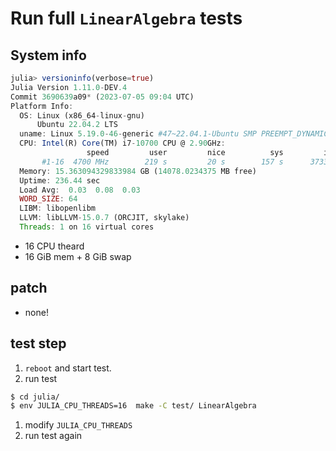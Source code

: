 # Run full `LinearAlgebra` tests

## System info

```jl
julia> versioninfo(verbose=true)
Julia Version 1.11.0-DEV.4
Commit 3690639a09* (2023-07-05 09:04 UTC)
Platform Info:
  OS: Linux (x86_64-linux-gnu)
      Ubuntu 22.04.2 LTS
  uname: Linux 5.19.0-46-generic #47~22.04.1-Ubuntu SMP PREEMPT_DYNAMIC Wed Jun 21 15:35:31 UTC 2 x86_64 x86_64
  CPU: Intel(R) Core(TM) i7-10700 CPU @ 2.90GHz:
                 speed         user         nice          sys         idle          irq
       #1-16  4700 MHz        219 s         20 s        157 s      37337 s          0 s
  Memory: 15.363094329833984 GB (14078.0234375 MB free)
  Uptime: 236.44 sec
  Load Avg:  0.03  0.08  0.03
  WORD_SIZE: 64
  LIBM: libopenlibm
  LLVM: libLLVM-15.0.7 (ORCJIT, skylake)
  Threads: 1 on 16 virtual cores
```

+ 16 CPU theard
+ 16 GiB mem + 8 GiB swap


## patch

- none!


## test step

1. `reboot` and start test.
2. run test
```sh
$ cd julia/
$ env JULIA_CPU_THREADS=16  make -C test/ LinearAlgebra
```
1. modify `JULIA_CPU_THREADS`
2. run test again
